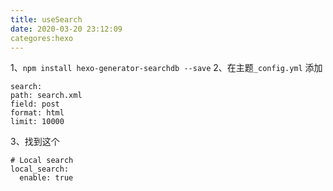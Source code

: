 ```yaml
---
title: useSearch
date: 2020-03-20 23:12:09
categores:hexo
---
```

1、`npm install hexo-generator-searchdb --save`
2、在主题`_config.yml` 添加
```
search:
path: search.xml
field: post
format: html
limit: 10000

```
3、找到这个
```
# Local search
local_search:
  enable: true
  
```
